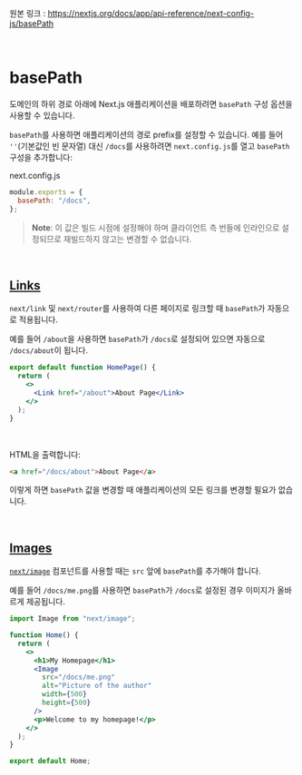원본 링크 : https://nextjs.org/docs/app/api-reference/next-config-js/basePath

<br>

# **basePath**

도메인의 하위 경로 아래에 Next.js 애플리케이션을 배포하려면 `basePath` 구성 옵션을 사용할 수 있습니다.

`basePath`를 사용하면 애플리케이션의 경로 prefix를 설정할 수 있습니다. 예를 들어 `''`(기본값인 빈 문자열) 대신 `/docs`를 사용하려면 `next.config.js`를 열고 `basePath` 구성을 추가합니다:

next.config.js

```jsx
module.exports = {
  basePath: "/docs",
};
```

> **Note**: 이 값은 빌드 시점에 설정해야 하며 클라이언트 측 번들에 인라인으로 설정되므로 재빌드하지 않고는 변경할 수 없습니다.

<br>

## **[Links](https://nextjs.org/docs/app/api-reference/next-config-js/basePath#links)**

`next/link` 및 `next/router`를 사용하여 다른 페이지로 링크할 때 `basePath`가 자동으로 적용됩니다.

예를 들어 `/about`을 사용하면 `basePath`가 `/docs`로 설정되어 있으면 자동으로 `/docs/about`이 됩니다.

```jsx
export default function HomePage() {
  return (
    <>
      <Link href="/about">About Page</Link>
    </>
  );
}
```

<br>

HTML을 출력합니다:

```html
<a href="/docs/about">About Page</a>
```

이렇게 하면 `basePath` 값을 변경할 때 애플리케이션의 모든 링크를 변경할 필요가 없습니다.

<br>

## **[Images](https://nextjs.org/docs/app/api-reference/next-config-js/basePath#images)**

[`next/image`](https://nextjs.org/docs/pages/api-reference/components/image) 컴포넌트를 사용할 때는 `src` 앞에 `basePath`를 추가해야 합니다.

예를 들어 `/docs/me.png`를 사용하면 `basePath`가 `/docs`로 설정된 경우 이미지가 올바르게 제공됩니다.

```jsx
import Image from "next/image";

function Home() {
  return (
    <>
      <h1>My Homepage</h1>
      <Image
        src="/docs/me.png"
        alt="Picture of the author"
        width={500}
        height={500}
      />
      <p>Welcome to my homepage!</p>
    </>
  );
}

export default Home;
```
